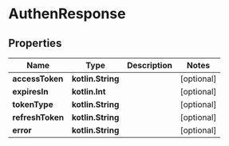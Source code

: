 
# AuthenResponse

## Properties
Name | Type | Description | Notes
------------ | ------------- | ------------- | -------------
**accessToken** | **kotlin.String** |  |  [optional]
**expiresIn** | **kotlin.Int** |  |  [optional]
**tokenType** | **kotlin.String** |  |  [optional]
**refreshToken** | **kotlin.String** |  |  [optional]
**error** | **kotlin.String** |  |  [optional]



